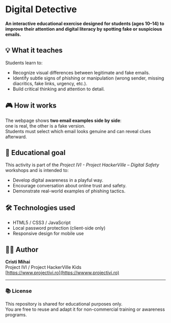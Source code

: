 # Digital Detective 
**An interactive educational exercise designed for students (ages 10–14) to improve their attention and digital literacy by spotting fake or suspicious emails.**

## 💡 What it teaches
Students learn to:
- Recognize visual differences between legitimate and fake emails.  
- Identify subtle signs of phishing or manipulation (wrong sender, missing diacritics, fake links, urgency, etc.).  
- Build critical thinking and attention to detail.

## 🎮 How it works
The webpage shows **two email examples side by side**:  
one is real, the other is a fake version.  
Students must select which email looks genuine and can reveal clues afterward.

## 🧠 Educational goal
This activity is part of the *Project IVI - Project HackerVille – Digital Safety* workshops and is intended to:
- Develop digital awareness in a playful way.  
- Encourage conversation about online trust and safety.  
- Demonstrate real-world examples of phishing tactics.

## 🛠️ Technologies used
- HTML5 / CSS3 / JavaScript  
- Local password protection (client-side only)  
- Responsive design for mobile use  

## 👨‍🏫 Author
**Cristi Mihai**  
Project IVI / Project HackerVille Kids  
[https://www.projectivi.ro](https://wwww.projectivi.ro)

---

### 📚 License
This repository is shared for educational purposes only.  
You are free to reuse and adapt it for non-commercial training or awareness programs.
